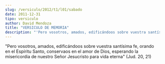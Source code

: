 ```yaml
---
slug: /versiculo/2012/t1/l01/sabado
date: 2011-12-31
tipo: versiculo
author: David Mendoza
title: "VERSICULO DE MEMORIA"
description: "'Pero vosotros, amados, edificándoos sobre vuestra santísima fe, orando en el  Espíritu Santo, conservaos en el amor de Dios, esperando la misericordia de  nuestro Señor Jesucristo para vida eterna' (Jud. 20, 21)"
---
```


"Pero vosotros, amados, edificándoos sobre vuestra santísima fe, orando en el Espíritu Santo, conservaos en el amor de Dios, esperando la misericordia de nuestro Señor Jesucristo para vida eterna" (Jud. 20, 21)
